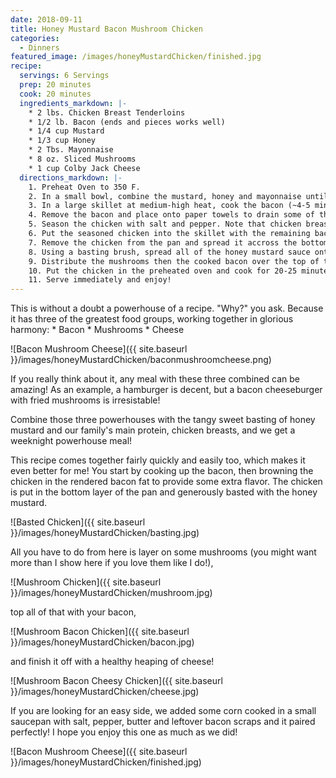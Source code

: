 ```yaml
---
date: 2018-09-11
title: Honey Mustard Bacon Mushroom Chicken
categories:
  - Dinners
featured_image: /images/honeyMustardChicken/finished.jpg
recipe:
  servings: 6 Servings
  prep: 20 minutes
  cook: 20 minutes
  ingredients_markdown: |-
    * 2 lbs. Chicken Breast Tenderloins
    * 1/2 lb. Bacon (ends and pieces works well)
    * 1/4 cup Mustard
    * 1/3 cup Honey
    * 2 Tbs. Mayonnaise
    * 8 oz. Sliced Mushrooms
    * 1 cup Colby Jack Cheese
  directions_markdown: |-
    1. Preheat Oven to 350 F. 
    2. In a small bowl, combine the mustard, honey and mayonnaise until no lumps are remaining.
    3. In a large skillet at medium-high heat, cook the bacon (~4-5 minutes per side). 
    4. Remove the bacon and place onto paper towels to drain some of the remaining fat.
    5. Season the chicken with salt and pepper. Note that chicken breast will work if you do not have tenderloins, you can simply cut it into smaller pieces or pound it thinly so that it cooks more quickly. 
    6. Put the seasoned chicken into the skillet with the remaining bacon fat. Cook for about 5 minutes on one side before flipping the chicken and cooking for another 5 minutes on the other side. 
    7. Remove the chicken from the pan and spread it accross the bottom of a 9x13 baking dish. 
    8. Using a basting brush, spread all of the honey mustard sauce onto the top of the chicken. 
    9. Distribute the mushrooms then the cooked bacon over the top of the chicken. Top with 1 cup of cheese. 
    10. Put the chicken in the preheated oven and cook for 20-25 minutes, until the juices of the chicken run clear and the cheese is bubbling. 
    11. Serve immediately and enjoy!
---
```

This is without a doubt a powerhouse of a recipe. "Why?" you ask. Because it has three of the greatest food groups, working together in glorious harmony:
    * Bacon
    * Mushrooms
    * Cheese

![Bacon Mushroom Cheese]({{ site.baseurl }}/images/honeyMustardChicken/baconmushroomcheese.png)

If you really think about it, any meal with these three combined can be amazing! As an example, a hamburger is decent, but a bacon cheeseburger with fried mushrooms is irresistable!

Combine those three powerhouses with the tangy sweet basting of honey mustard and our family's main protein, chicken breasts, and we get a weeknight powerhouse meal!

This recipe comes together fairly quickly and easily too, which makes it even better for me! 
You start by cooking up the bacon, then browning the chicken in the rendered bacon fat to provide some extra flavor. 
The chicken is put in the bottom layer of the pan and generously basted with the honey mustard.

![Basted Chicken]({{ site.baseurl }}/images/honeyMustardChicken/basting.jpg)

All you have to do from here is layer on some mushrooms (you might want more than I show here if you love them like I do!), 

![Mushroom Chicken]({{ site.baseurl }}/images/honeyMustardChicken/mushroom.jpg)

top all of that with your bacon, 

![Mushroom Bacon Chicken]({{ site.baseurl }}/images/honeyMustardChicken/bacon.jpg)

and finish it off with a healthy heaping of cheese!

![Mushroom Bacon Cheesy Chicken]({{ site.baseurl }}/images/honeyMustardChicken/cheese.jpg)

If you are looking for an easy side, we added some corn cooked in a small saucepan with salt, pepper, butter and leftover bacon scraps and it paired perfectly!
I hope you enjoy this one as much as we did!

![Bacon Mushroom Cheese]({{ site.baseurl }}/images/honeyMustardChicken/finished.jpg)
